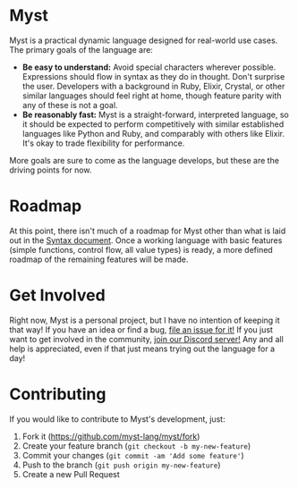 # Myst

Myst is a practical dynamic language designed for real-world use cases. The primary goals of the language are:

- **Be easy to understand:** Avoid special characters wherever possible. Expressions should flow in syntax as they do in thought. Don't surprise the user. Developers with a background in Ruby, Elixir, Crystal, or other similar languages should feel right at home, though feature parity with any of these is not a goal.
- **Be reasonably fast:** Myst is a straight-forward, interpreted language, so it should be expected to perform competitively with similar established languages like Python and Ruby, and comparably with others like Elixir. It's okay to trade flexibility for performance.

More goals are sure to come as the language develops, but these are the driving points for now.


# Roadmap

At this point, there isn't much of a roadmap for Myst other than what is laid out in the [Syntax document](SYNTAX.md). Once a working language with basic features (simple functions, control flow, all value types) is ready, a more defined roadmap of the remaining features will be made.


# Get Involved

Right now, Myst is a personal project, but I have no intention of keeping it that way! If you have an idea or find a bug, [file an issue for it!](https://github.com/myst-lang/myst/issues/new) If you just want to get involved in the community, [join our Discord server!](https://discord.me/myst) Any and all help is appreciated, even if that just means trying out the language for a day!


# Contributing

If you would like to contribute to Myst's development, just:

1. Fork it (https://github.com/myst-lang/myst/fork)
2. Create your feature branch (`git checkout -b my-new-feature`)
3. Commit your changes (`git commit -am 'Add some feature'`)
4. Push to the branch (`git push origin my-new-feature`)
5. Create a new Pull Request
